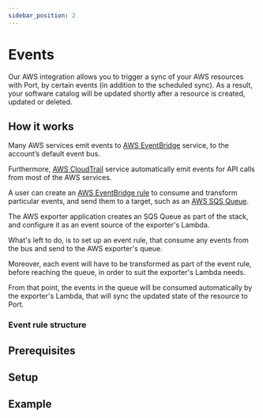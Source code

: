 ```yaml
---
sidebar_position: 2
---
```


# Events

Our AWS integration allows you to trigger a sync of your AWS resources with Port, by certain events (in addition to the scheduled sync).
As a result, your software catalog will be updated shortly after a resource is created, updated or deleted.

## How it works

Many AWS services emit events to [AWS EventBridge](https://aws.amazon.com/eventbridge/) service, to the account’s default event bus.

Furthermore, [AWS CloudTrail](https://aws.amazon.com/cloudtrail/) service automatically emit events for API calls from most of the AWS services.

A user can create an [AWS EventBridge rule](https://docs.aws.amazon.com/eventbridge/latest/userguide/eb-rules.html) to consume and transform particular events, and send them to a target, such as an [AWS SQS Queue](https://aws.amazon.com/sqs/).

The AWS exporter application creates an SQS Queue as part of the stack, and configure it as an event source of the exporter's Lambda.

What's left to do, is to set up an event rule, that consume any events from the bus and send to the AWS exporter's queue.

Moreover, each event will have to be transformed as part of the event rule, before reaching the queue, in order to suit the exporter's Lambda needs.

From that point, the events in the queue will be consumed automatically by the exporter's Lambda, that will sync the updated state of the resource to Port.

### Event rule structure

## Prerequisites

## Setup

## Example

